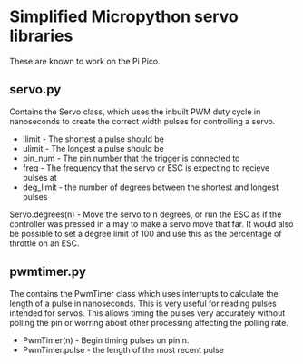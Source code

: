 # Simplified Micropython servo libraries
These are known to work on the Pi Pico.

## servo.py 
Contains the Servo class, which uses the inbuilt PWM duty cycle in nanoseconds to create the correct width pulses for controlling a servo.

* llimit - The shortest a pulse should be
* ulimit - The longest a pulse should be
* pin_num - The pin number that the trigger is connected to
* freq - The frequency that the servo or ESC is expecting to recieve pulses at
* deg_limit - the number of degrees between the shortest and longest pulses

Servo.degrees(n) - Move the servo to n degrees, or run the ESC as if the controller was pressed in a may to make a servo move that far.
It would also be possible to set a degree limit of 100 and use this as the percentage of throttle on an ESC.

## pwmtimer.py
The contains the PwmTimer class which uses interrupts to calculate the length of a pulse in nanoseconds.   This is very useful for reading pulses intended for servos.
This allows timing the pulses very accurately without polling the pin or worring about other processing affecting the polling rate.

* PwmTimer(n) - Begin timing pulses on pin n.
* PwmTimer.pulse - the length of the most recent pulse

